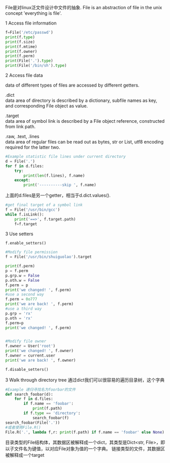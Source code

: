 File是对linux泛文件设计中文件的抽象.
File is an abstraction of file in the unix concept 'everything is file'.

1 Access file information  
```python
f=File('/etc/passwd')
print(f.type)
print(f.size)
print(f.mtime)
print(f.owner)
print(f.perm)
print(File('.').type)
print(File('/bin/sh').type)
```

2 Access file data  

data of different types of files are accessed by different getters.  

.dict  
data area of directory is described by a dictionary, subfile names as key, and corresponding File object as value.

.target  
data area of symbol link is described by a File object reference, constructed from link path.

.raw, .text, .lines  
data area of regular files can be read out as bytes, str or List, utf8 encoding required for the latter two.

```python  
#Example statistic file lines under current directory
d = File('.')
for f in d.files:
    try:
        print(len(f.lines), f.name)
    except:
        print('----------skip ', f.name)
```
上面的d.files是另一个getter，相当于d.dict.values().

```python
#get final target of a symbol link
f = File('/usr/bin/gcc')
while f.isLink():
    print('==>', f.target.path)
    f=f.target
```

3 Use setters
```python
f.enable_setters()

#Modify file permission
f = File('/usr/bin/shuiguolao').target

print(f.perm)
p = f.perm
p.grp.w = False
p.oth.w = False
f.perm = p
print('we changed! ', f.perm)
#use a second way
f.perm = 0o777
print('we are back! ', f.perm)
#use a third way
p.grp = 'rx'
p.oth = 'rx'
f.perm=p
print('we changed! ', f.perm)


#Modify file owner
f.owner = User('root')
print('we changed! ', f.owner)
f.owner = current.user
print('we are back! ', f.owner)

f.disable_setters()
```

3 Walk through directory tree
通过dict我们可以很容易的遍历目录树，这个字典
```python
#Example 递归寻找名为foorbar的文件
def search_foobar(d):
    for f in d.files:
        if f.name == 'foobar':
            print(f.path)
        if f.type == 'directory':
            search_foobar(f)
search_foobar(File('.')) 
#或者使用File.R()
File.R('.', lambda f,r: print(f.path) if f.name == 'foobar' else None)
```

目录类型的File结构体，其数据区被解释成一个dict，其类型是Dict<str, File>，即以子文件名为键值，以对应File对象为值的一个字典。
链接类型的文件，其数据区被解释成一个target
     
